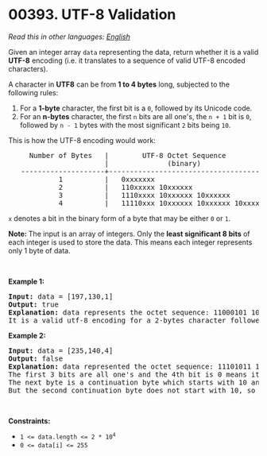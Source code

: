 # 00393. UTF-8 Validation

  _Read this in other languages:_
    [_English_](README.md)

<p>Given an integer array <code>data</code> representing the data, return whether it is a valid <strong>UTF-8</strong> encoding (i.e. it translates to a sequence of valid UTF-8 encoded characters).</p>

<p>A character in <strong>UTF8</strong> can be from <strong>1 to 4 bytes</strong> long, subjected to the following rules:</p>

<ol>
	<li>For a <strong>1-byte</strong> character, the first bit is a <code>0</code>, followed by its Unicode code.</li>
	<li>For an <strong>n-bytes</strong> character, the first <code>n</code> bits are all one&#39;s, the <code>n + 1</code> bit is <code>0</code>, followed by <code>n - 1</code> bytes with the most significant <code>2</code> bits being <code>10</code>.</li>
</ol>

<p>This is how the UTF-8 encoding would work:</p>

<pre>
     Number of Bytes   |        UTF-8 Octet Sequence
                       |              (binary)
   --------------------+-----------------------------------------
            1          |   0xxxxxxx
            2          |   110xxxxx 10xxxxxx
            3          |   1110xxxx 10xxxxxx 10xxxxxx
            4          |   11110xxx 10xxxxxx 10xxxxxx 10xxxxxx
</pre>

<p><code>x</code> denotes a bit in the binary form of a byte that may be either <code>0</code> or <code>1</code>.</p>

<p><strong>Note: </strong>The input is an array of integers. Only the <strong>least significant 8 bits</strong> of each integer is used to store the data. This means each integer represents only 1 byte of data.</p>

<p>&nbsp;</p>
<p><strong>Example 1:</strong></p>

<pre>
<strong>Input:</strong> data = [197,130,1]
<strong>Output:</strong> true
<strong>Explanation:</strong> data represents the octet sequence: 11000101 10000010 00000001.
It is a valid utf-8 encoding for a 2-bytes character followed by a 1-byte character.
</pre>

<p><strong>Example 2:</strong></p>

<pre>
<strong>Input:</strong> data = [235,140,4]
<strong>Output:</strong> false
<strong>Explanation:</strong> data represented the octet sequence: 11101011 10001100 00000100.
The first 3 bits are all one&#39;s and the 4th bit is 0 means it is a 3-bytes character.
The next byte is a continuation byte which starts with 10 and that&#39;s correct.
But the second continuation byte does not start with 10, so it is invalid.
</pre>

<p>&nbsp;</p>
<p><strong>Constraints:</strong></p>

<ul>
	<li><code>1 &lt;= data.length &lt;= 2 * 10<sup>4</sup></code></li>
	<li><code>0 &lt;= data[i] &lt;= 255</code></li>
</ul>
